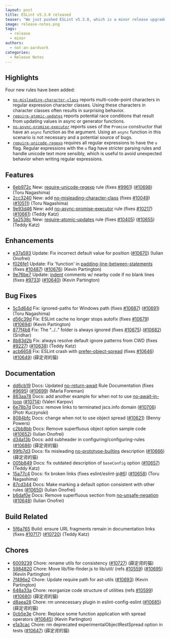```yaml
---
layout: post
title: ESLint v5.3.0 released
teaser: "We just pushed ESLint v5.3.0, which is a minor release upgrade of ESLint. This release adds some new features and fixes several bugs found in the previous release."
image: release-notes.png
tags:
  - release
  - minor
authors:
  - not-an-aardvark
categories:
  - Release Notes
---
```


## Highlights

Four new rules have been added:

* [`no-misleading-character-class`](/docs/rules/no-misleading-character-class) reports multi-code-point characters in regular expression character classes. Using these characters in character classes often results in surprising behavior.
* [`require-atomic-updates`](/docs/rules/require-atomic-updates) reports potential race conditions that result from updating values in async or generator functions.
* [`no-async-promise-executor`](/docs/rules/no-async-promise-executor) reports uses of the `Promise` constructor that have an `async` function as the argument. Using an `async` function in this scenario is not necessary and a potential source of bugs.
* [`require-unicode-regexp`](/docs/rules/require-unicode-regexp) requires all regular expressions to have the `u` flag. Regular expressions with the `u` flag have stricter parsing rules and handle unicode text more sensibly, which is useful to avoid unexpected behavior when writing regular expressions.

## Features


* [6eb972c](https://github.com/eslint/eslint/commit/6eb972c) New: [require-unicode-regexp](/docs/rules/require-unicode-regexp) rule (fixes [#9961](https://github.com/eslint/eslint/issues/9961)) ([#10698](https://github.com/eslint/eslint/issues/10698)) (Toru Nagashima)
* [2cc3240](https://github.com/eslint/eslint/commit/2cc3240) New: add [no-misleading-character-class](/docs/rules/no-misleading-character-class) (fixes [#10049](https://github.com/eslint/eslint/issues/10049)) ([#10511](https://github.com/eslint/eslint/issues/10511)) (Toru Nagashima)
* [9e93d46](https://github.com/eslint/eslint/commit/9e93d46) New: add [no-async-promise-executor](/docs/rules/no-async-promise-executor) rule (fixes [#10217](https://github.com/eslint/eslint/issues/10217)) ([#10661](https://github.com/eslint/eslint/issues/10661)) (Teddy Katz)
* [5a2538c](https://github.com/eslint/eslint/commit/5a2538c) New: [require-atomic-updates](/docs/rules/require-atomic-updates) rule (fixes [#10405](https://github.com/eslint/eslint/issues/10405)) ([#10655](https://github.com/eslint/eslint/issues/10655)) (Teddy Katz)




## Enhancements


* [e37a593](https://github.com/eslint/eslint/commit/e37a593) Update: Fix incorrect default value for position ([#10670](https://github.com/eslint/eslint/issues/10670)) (Iulian Onofrei)
* [f026fe1](https://github.com/eslint/eslint/commit/f026fe1) Update: Fix 'function' in [padding-line-between-statements](/docs/rules/padding-line-between-statements) (fixes [#10487](https://github.com/eslint/eslint/issues/10487)) ([#10676](https://github.com/eslint/eslint/issues/10676)) (Kevin Partington)
* [9e76be7](https://github.com/eslint/eslint/commit/9e76be7) Update: [indent](/docs/rules/indent) comments w/ nearby code if no blank lines (fixes [#9733](https://github.com/eslint/eslint/issues/9733)) ([#10640](https://github.com/eslint/eslint/issues/10640)) (Kevin Partington)




## Bug Fixes


* [5c5d64d](https://github.com/eslint/eslint/commit/5c5d64d) Fix: ignored-paths for Windows path (fixes [#10687](https://github.com/eslint/eslint/issues/10687)) ([#10691](https://github.com/eslint/eslint/issues/10691)) (Toru Nagashima)
* [d56c39d](https://github.com/eslint/eslint/commit/d56c39d) Fix: ESLint cache no longer stops autofix (fixes [#10679](https://github.com/eslint/eslint/issues/10679)) ([#10694](https://github.com/eslint/eslint/issues/10694)) (Kevin Partington)
* [877f4b8](https://github.com/eslint/eslint/commit/877f4b8) Fix: The "../.." folder is always ignored (fixes [#10675](https://github.com/eslint/eslint/issues/10675)) ([#10682](https://github.com/eslint/eslint/issues/10682)) (Sridhar)
* [8b83d2b](https://github.com/eslint/eslint/commit/8b83d2b) Fix: always resolve default ignore patterns from CWD (fixes [#9227](https://github.com/eslint/eslint/issues/9227)) ([#10638](https://github.com/eslint/eslint/issues/10638)) (Teddy Katz)
* [acb6658](https://github.com/eslint/eslint/commit/acb6658) Fix: ESLint crash with [prefer-object-spread](/docs/rules/prefer-object-spread) (fixes [#10646](https://github.com/eslint/eslint/issues/10646)) ([#10649](https://github.com/eslint/eslint/issues/10649)) (薛定谔的猫)




## Documentation


* [dd6cb19](https://github.com/eslint/eslint/commit/dd6cb19) Docs: Updated [no-return-await](/docs/rules/no-return-await) Rule Documentation (fixes [#9695](https://github.com/eslint/eslint/issues/9695)) ([#10699](https://github.com/eslint/eslint/issues/10699)) (Marla Foreman)
* [863aa78](https://github.com/eslint/eslint/commit/863aa78) Docs: add another example for when not to use [no-await-in-loop](/docs/rules/no-await-in-loop) ([#10714](https://github.com/eslint/eslint/issues/10714)) (Valeri Karpov)
* [6e78b7d](https://github.com/eslint/eslint/commit/6e78b7d) Docs: remove links to terminated jscs.info domain ([#10706](https://github.com/eslint/eslint/issues/10706)) (Piotr Kuczynski)
* [8084bfc](https://github.com/eslint/eslint/commit/8084bfc) Docs: change when not to use object spread ([#10621](https://github.com/eslint/eslint/issues/10621)) (Benny Powers)
* [c2bb8bb](https://github.com/eslint/eslint/commit/c2bb8bb) Docs: Remove superfluous object option sample code ([#10652](https://github.com/eslint/eslint/issues/10652)) (Iulian Onofrei)
* [d34a13b](https://github.com/eslint/eslint/commit/d34a13b) Docs: add subheader in configuring/configuring-rules ([#10686](https://github.com/eslint/eslint/issues/10686)) (薛定谔的猫)
* [99fb7d3](https://github.com/eslint/eslint/commit/99fb7d3) Docs: fix misleading [no-prototype-builtins](/docs/rules/no-prototype-builtins) description ([#10666](https://github.com/eslint/eslint/issues/10666)) (薛定谔的猫)
* [005b849](https://github.com/eslint/eslint/commit/005b849) Docs: fix outdated description of `baseConfig` option ([#10657](https://github.com/eslint/eslint/issues/10657)) (Teddy Katz)
* [15a77c4](https://github.com/eslint/eslint/commit/15a77c4) Docs: fix broken links (fixes eslint/eslint-jp[#6](https://github.com/eslint/eslint/issues/6)) ([#10658](https://github.com/eslint/eslint/issues/10658)) (Toru Nagashima)
* [87cd344](https://github.com/eslint/eslint/commit/87cd344) Docs: Make marking a default option consistent with other rules ([#10650](https://github.com/eslint/eslint/issues/10650)) (Iulian Onofrei)
* [b6daf0e](https://github.com/eslint/eslint/commit/b6daf0e) Docs: Remove superfluous section from [no-unsafe-negation](/docs/rules/no-unsafe-negation) ([#10648](https://github.com/eslint/eslint/issues/10648)) (Iulian Onofrei)






## Build Related


* [5f6a765](https://github.com/eslint/eslint/commit/5f6a765) Build: ensure URL fragments remain in documentation links (fixes [#10717](https://github.com/eslint/eslint/issues/10717)) ([#10720](https://github.com/eslint/eslint/issues/10720)) (Teddy Katz)




## Chores


* [6009239](https://github.com/eslint/eslint/commit/6009239) Chore: rename utils for consistency ([#10727](https://github.com/eslint/eslint/issues/10727)) (薛定谔的猫)
* [5984820](https://github.com/eslint/eslint/commit/5984820) Chore: Move lib/file-finder.js to lib/util/ (refs [#10559](https://github.com/eslint/eslint/issues/10559)) ([#10695](https://github.com/eslint/eslint/issues/10695)) (Kevin Partington)
* [7f496e2](https://github.com/eslint/eslint/commit/7f496e2) Chore: Update require path for ast-utils ([#10693](https://github.com/eslint/eslint/issues/10693)) (Kevin Partington)
* [648a33a](https://github.com/eslint/eslint/commit/648a33a) Chore: reorganize code structure of utilities (refs [#10599](https://github.com/eslint/eslint/issues/10599)) ([#10680](https://github.com/eslint/eslint/issues/10680)) (薛定谔的猫)
* [d8aea28](https://github.com/eslint/eslint/commit/d8aea28) Chore: rm unnecessary plugin in eslint-config-eslint ([#10685](https://github.com/eslint/eslint/issues/10685)) (薛定谔的猫)
* [0cb5e3e](https://github.com/eslint/eslint/commit/0cb5e3e) Chore: Replace some function application with spread operators ([#10645](https://github.com/eslint/eslint/issues/10645)) (Kevin Partington)
* [e1a3cac](https://github.com/eslint/eslint/commit/e1a3cac) Chore: rm deprecated experimentalObjectRestSpread option in tests ([#10647](https://github.com/eslint/eslint/issues/10647)) (薛定谔的猫)

